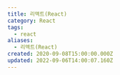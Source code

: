 ```yaml
---
title: 리액트(React)
category: React
tags:
  - react
aliases:
  - 리액트(React)
created: 2020-09-08T15:00:00.000Z
updated: 2022-09-06T14:00:07.160Z
---
```


<Metadata />
